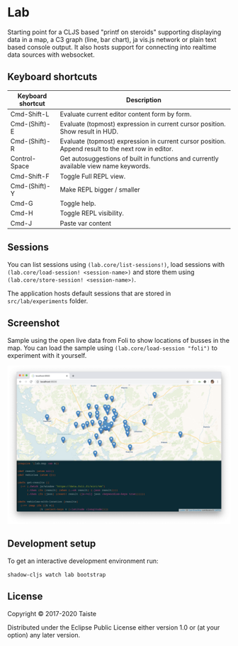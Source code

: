 # Lab

Starting point for a CLJS based "printf on steroids" supporting displaying data in a map,
a C3 graph (line, bar chart), ja vis.js network or plain text based console output. It
also hosts support for connecting into realtime data sources with websocket.


## Keyboard shortcuts

| Keyboard shortcut | Description                                                                                       |
|-------------------|---------------------------------------------------------------------------------------------------|
| Cmd-Shift-L       | Evaluate current editor content form by form.                                                     |
| Cmd-(Shift)-E     | Evaluate (topmost) expression in current cursor position. Show result in HUD.                     |
| Cmd-(Shift)-R     | Evaluate (topmost) expression in current cursor position. Append result to the next row in editor.|
| Control-Space     | Get autosuggestions of built in functions and currently available view name keywords.             |
| Cmd-Shift-F       | Toggle Full REPL view.                                                                            |
| Cmd-(Shift)-Y     | Make REPL bigger / smaller                                                                        |
| Cmd-G             | Toggle help.                                                                                      |
| Cmd-H             | Toggle REPL visibility.                                                                           |
| Cmd-J             | Paste var content                                                                                 |


## Sessions

You can list sessions using `(lab.core/list-sessions!)`, load sessions with `(lab.core/load-session! <session-name>)` and store them using
`(lab.core/store-session! <session-name>)`.

The application hosts default sessions that are stored in `src/lab/experiments` folder.


## Screenshot

Sample using the open live data from Foli to show locations of busses in the map. You can
load the sample using  `(lab.core/load-session "foli")` to experiment with it yourself.

![Screenshot](screenshot.png)


## Development setup

To get an interactive development environment run:

    shadow-cljs watch lab bootstrap


## License

Copyright © 2017-2020 Taiste

Distributed under the Eclipse Public License either version 1.0 or (at your option) any later version.
